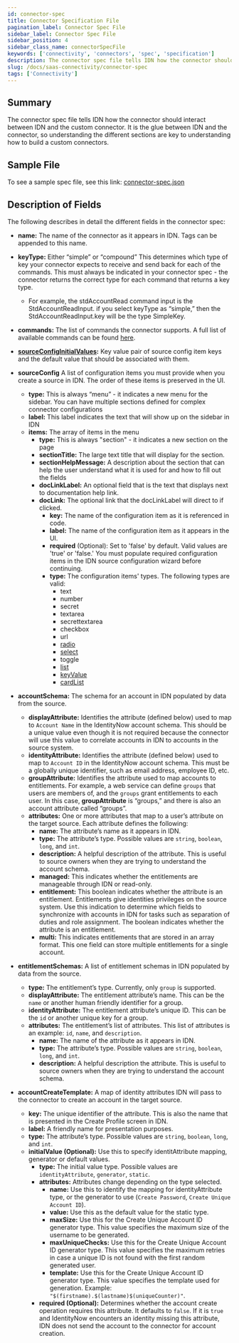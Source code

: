 ```yaml
---
id: connector-spec
title: Connector Specification File
pagination_label: Connector Spec File
sidebar_label: Connector Spec File
sidebar_position: 4
sidebar_class_name: connectorSpecFile
keywords: ['connectivity', 'connectors', 'spec', 'specification']
description: The connector spec file tells IDN how the connector should interact between IDN and the custom connector. It is the glue between IDN and the connector, so understanding the different sections are key to understanding how to build a custom connectors.
slug: /docs/saas-connectivity/connector-spec
tags: ['Connectivity']
---
```


## Summary

The connector spec file tells IDN how the connector should interact between IDN and the custom connector. It is the glue between IDN and the connector, so understanding the different sections are key to understanding how to build a custom connectors.

## Sample File

To see a sample spec file, see this link: [connector-spec.json](https://github.com/sailpoint-oss/airtable-example-connector/blob/main/connector-spec.json)

## Description of Fields

The following describes in detail the different fields in the connector spec:

- **name:** The name of the connector as it appears in IDN. Tags can be appended to this name.

- **keyType:** Either “simple” or “compound” This determines which type of key your connector expects to receive and send back for each of the commands. This must always be indicated in your connector spec - the connector returns the correct type for each command that returns a key type.

  - For example, the stdAccountRead command input is the StdAccountReadInput. if you select keyType as “simple,” then the StdAccountReadInput.key will be the type SimpleKey.

- **commands:** The list of commands the connector supports. A full list of available commands can be found [here](../connector-commands/index.md).
- **[sourceConfigInitialValues](./connector-spec/initial-value):** Key value pair of source config item keys and the default value that should be associated with them.
- **sourceConfig** A list of configuration items you must provide when you create a source in IDN. The order of these items is preserved in the UI.
  - **type:** This is always “menu” - it indicates a new menu for the sidebar. You can have multiple sections defined for complex connector configurations
  - **label:** This label indicates the text that will show up on the sidebar in IDN
  - **items:** The array of items in the menu
    - **type:** This is always "section" - it indicates a new section on the page
    - **sectionTitle:** The large text title that will display for the section.
    - **sectionHelpMessage:** A description about the section that can help the user understand what it is used for and how to fill out the fields
    - **docLinkLabel:** An optional field that is the text that displays next to documentation help link.
    - **docLink:** The optional link that the docLinkLabel will direct to if clicked.
      - **key:** The name of the configuration item as it is referenced in code.
      - **label:** The name of the configuration item as it appears in the UI.
      - **required** (Optional): Set to 'false' by default. Valid values are 'true' or 'false.' You must populate required configuration items in the IDN source configuration wizard before continuing.
      - **type:** The configuration items' types. The following types are valid:
        - text
        - number
        - secret
        - textarea
        - secrettextarea
        - checkbox
        - url
        - [radio](./connector-spec/radio)
        - [select](./connector-spec/select)
        - toggle
        - [list](./connector-spec/list)
        - [keyValue](./connector-spec/key-value)
        - [cardList](./connector-spec/card)
- **accountSchema:** The schema for an account in IDN populated by data from the source.
  - **displayAttribute:** Identifies the attribute (defined below) used to map to `Account Name` in the IdentityNow account schema. This should be a unique value even though it is not required because the connector will use this value to correlate accounts in IDN to accounts in the source system.
  - **identityAttribute:** Identifies the attribute (defined below) used to map to `Account ID` in the IdentityNow account schema. This must be a globally unique identifier, such as email address, employee ID, etc.
  - **groupAttribute:** Identifies the attribute used to map accounts to entitlements. For example, a web service can define `groups` that users are members of, and the `groups` grant entitlements to each user. In this case, **groupAttribute** is “groups,” and there is also an account attribute called “groups”.
  - **attributes:** One or more attributes that map to a user’s attribute on the target source. Each attribute defines the following:
    - **name:** The attribute’s name as it appears in IDN.
    - **type:** The attribute’s type. Possible values are `string`, `boolean`, `long`, and `int`.
    - **description:** A helpful description of the attribute. This is useful to source owners when they are trying to understand the account schema.
    - **managed:** This indicates whether the entitlements are manageable through IDN or read-only.
    - **entitlement:** This boolean indicates whether the attribute is an entitlement. Entitlements give identities privileges on the source system. Use this indication to determine which fields to synchronize with accounts in IDN for tasks such as separation of duties and role assignment. The boolean indicates whether the attribute is an entitlement.
    - **multi:** This indicates entitlements that are stored in an array format. This one field can store multiple entitlements for a single account.
- **entitlementSchemas:** A list of entitlement schemas in IDN populated by data from the source.
  - **type:** The entitlement’s type. Currently, only `group` is supported.
  - **displayAttribute:** The entitlement attribute’s name. This can be the `name` or another human friendly identifier for a group.
  - **identityAttribute:** The entitlement attribute’s unique ID. This can be the `id` or another unique key for a group.
  - **attributes:** The entitlement’s list of attributes. This list of attributes is an example: `id`, `name`, and `description`.
    - **name:** The name of the attribute as it appears in IDN.
    - **type:** The attribute’s type. Possible values are `string`, `boolean`, `long`, and `int`.
    - **description:** A helpful description the attribute. This is useful to source owners when they are trying to understand the account schema.
- **accountCreateTemplate:** A map of identity attributes IDN will pass to the connector to create an account in the target source.
  - **key:** The unique identifier of the attribute. This is also the name that is presented in the Create Profile screen in IDN.
  - **label:** A friendly name for presentation purposes.
  - **type:** The attribute’s type. Possible values are `string`, `boolean`, `long`, and `int`.
  - **initialValue (Optional):** Use this to specify identitAttribute mapping, generator or default values.
    - **type:** The initial value type. Possible values are `identityAttribute`, `generator`, `static`.
    - **attributes:** Attributes change depending on the type selected.
      - **name:** Use this to identify the mapping for identityAttribute type, or the generator to use (`Create Password`, `Create Unique Account ID`).
      - **value:** Use this as the default value for the static type.
      - **maxSize:** Use this for the Create Unique Account ID generator type. This value specifies the maximum size of the username to be generated.
      - **maxUniqueChecks:** Use this for the Create Unique Account ID generator type. This value specifies the maximum retries in case a unique ID is not found with the first random generated user.
      - **template:** Use this for the Create Unique Account ID generator type. This value specifies the template used for generation. Example: `"$(firstname).$(lastname)$(uniqueCounter)"`.
    - **required (Optional):** Determines whether the account create operation requires this attribute. It defaults to `false`. If it is `true` and IdentityNow encounters an identity missing this attribute, IDN does not send the account to the connector for account creation.
